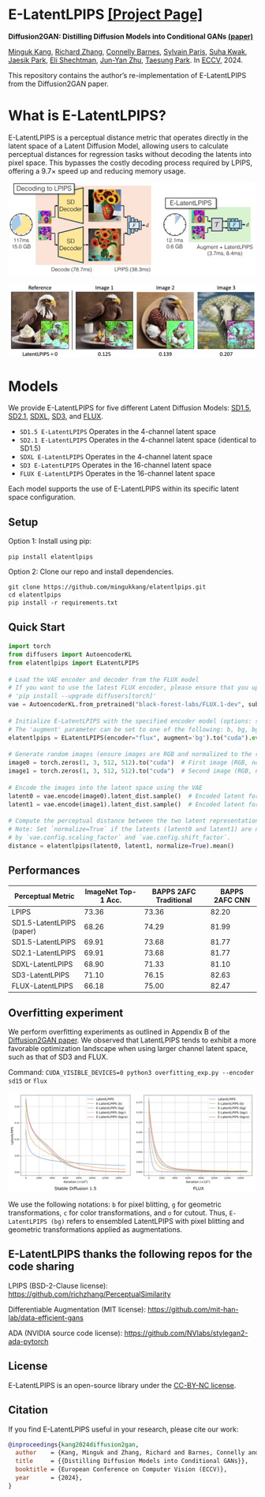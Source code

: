 # E-LatentLPIPS [[Project Page]](https://mingukkang.github.io/Diffusion2GAN/)

**Diffusion2GAN: Distilling Diffusion Models into Conditional GANs [(paper)](https://arxiv.org/abs/2405.05967)**

[Minguk Kang](https://mingukkang.github.io/), [Richard Zhang](https://richzhang.github.io/), [Connelly Barnes](https://www.connellybarnes.com/work/), [Sylvain Paris](https://research.adobe.com/person/sylvain-paris/), [Suha Kwak](https://suhakwak.github.io/), [Jaesik Park](https://jaesik.info/), [Eli Shechtman](https://research.adobe.com/person/eli-shechtman/), [Jun-Yan Zhu](https://www.cs.cmu.edu/~junyanz/), [Taesung Park](https://taesung.me/). In [ECCV](https://arxiv.org/abs/2405.05967), 2024.

This repository contains the author’s re-implementation of E-LatentLPIPS from the Diffusion2GAN paper.

# What is E-LatentLPIPS?

E-LatentLPIPS is a perceptual distance metric that operates directly in the latent space of a Latent Diffusion Model, allowing users to calculate perceptual distances for regression tasks without decoding the latents into pixel space. This bypasses the costly decoding process required by LPIPS, offering a 9.7× speed up and reducing memory usage.

![grid](assets/elatentlpips.png)


![grid](assets/perception.png)

# Models

We provide E-LatentLPIPS for five different Latent Diffusion Models: [SD1.5](https://github.com/runwayml/stable-diffusion), [SD2.1](https://github.com/Stability-AI/stablediffusion), [SDXL](https://github.com/Stability-AI/generative-models), [SD3](https://stability.ai/news/stable-diffusion-3), and [FLUX](https://github.com/black-forest-labs/flux).

- `SD1.5 E-LatentLPIPS` Operates in the 4-channel latent space
- `SD2.1 E-LatentLPIPS` Operates in the 4-channel latent space (identical to SD1.5)
- `SDXL E-LatentLPIPS` Operates in the 4-channel latent space
- `SD3 E-LatentLPIPS` Operates in the 16-channel latent space
- `FLUX E-LatentLPIPS` Operates in the 16-channel latent space

Each model supports the use of E-LatentLPIPS within its specific latent space configuration.​

## Setup

Option 1: Install using pip:

`pip install elatentlpips`

Option 2: Clone our repo and install dependencies.

```
git clone https://github.com/mingukkang/elatentlpips.git
cd elatentlpips
pip install -r requirements.txt
```

## Quick Start

```python
import torch
from diffusers import AutoencoderKL
from elatentlpips import ELatentLPIPS

# Load the VAE encoder and decoder from the FLUX model
# If you want to use the latest FLUX encoder, please ensure that you update your diffusers package to the latest version:
# 'pip install --upgrade diffusers[torch]'
vae = AutoencoderKL.from_pretrained("black-forest-labs/FLUX.1-dev", subfolder="vae").to("cuda")

# Initialize E-LatentLPIPS with the specified encoder model (options: sd15, sd21, sdxl, sd3, flux)
# The 'augment' parameter can be set to one of the following: b, bg, bgc, bgco
elatentlpips = ELatentLPIPS(encoder="flux", augment='bg').to("cuda").eval()

# Generate random images (ensure images are RGB and normalized to the range [-1, 1])
image0 = torch.zeros(1, 3, 512, 512).to("cuda")  # First image (RGB, normalized)
image1 = torch.zeros(1, 3, 512, 512).to("cuda")  # Second image (RGB, normalized)

# Encode the images into the latent space using the VAE
latent0 = vae.encode(image0).latent_dist.sample()  # Encoded latent for image0
latent1 = vae.encode(image1).latent_dist.sample()  # Encoded latent for image1

# Compute the perceptual distance between the two latent representations
# Note: Set `normalize=True` if the latents (latent0 and latent1) are not already normalized 
# by `vae.config.scaling_factor` and `vae.config.shift_factor`.
distance = elatentlpips(latent0, latent1, normalize=True).mean()
```

## Performances

<div align="center">

| **Perceptual Metric**     | **ImageNet Top-1 Acc.** | **BAPPS 2AFC Traditional** | **BAPPS 2AFC CNN** |
|---------------------------|-------------------------|----------------------------|--------------------|
| LPIPS                     | 73.36                   | 73.36                      | 82.20              |
| SD1.5-LatentLPIPS (paper) | 68.26                   | 74.29                      | 81.99              |
| SD1.5-LatentLPIPS         | 69.91                   | 73.68                      | 81.77              |
| SD2.1-LatentLPIPS         | 69.91                   | 73.68                      | 81.77              |
| SDXL-LatentLPIPS          | 68.90                   | 71.33                      | 81.10              |
| SD3-LatentLPIPS           | 71.10                   | 76.15                      | 82.63              |
| FLUX-LatentLPIPS          | 66.18                   | 75.00                      | 82.47              |

</div>

## Overfitting experiment 
We perform overfitting experiments as outlined in Appendix B of the [Diffusion2GAN paper](https://mingukkang.github.io/Diffusion2GAN/static/paper/diffusion2gan_arxiv_v2.pdf). We observed that LatentLPIPS tends to exhibit a more favorable optimization landscape when using larger channel latent space, such as that of SD3 and FLUX.

Command: `CUDA_VISIBLE_DEVICES=0 python3 overfitting_exp.py --encoder sd15` or `flux`

![grid](assets/overfitting_exp.png)

We use the following notations: `b` for pixel blitting, `g` for geometric transformations, `c` for color transformations, and `o` for cutout. Thus, `E-LatentLPIPS (bg)` refers to ensembled LatentLPIPS with pixel blitting and geometric transformations applied as augmentations.


## E-LatentLPIPS thanks the following repos for the code sharing

LPIPS (BSD-2-Clause license): https://github.com/richzhang/PerceptualSimilarity

Differentiable Augmentation (MIT license): https://github.com/mit-han-lab/data-efficient-gans

ADA (NVIDIA source code license): https://github.com/NVlabs/stylegan2-ada-pytorch

## License
E-LatentLPIPS is an open-source library under the [CC-BY-NC license](https://github.com/mingukkang/elatentlpips/blob/main/LICENSE).

## Citation
If you find E-LatentLPIPS useful in your research, please cite our work:
```bib
@inproceedings{kang2024diffusion2gan,
  author    = {Kang, Minguk and Zhang, Richard and Barnes, Connelly and Paris, Sylvain and Kwak, Suha and Park, Jaesik and Shechtman, Eli and Zhu, Jun-Yan and Park, Taesung},
  title     = {{Distilling Diffusion Models into Conditional GANs}},
  booktitle = {European Conference on Computer Vision (ECCV)},
  year      = {2024},
}
```
